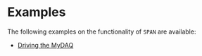 # Examples
The following examples on the functionality of `SPAN` are available:
* [Driving the MyDAQ](driving.py)
